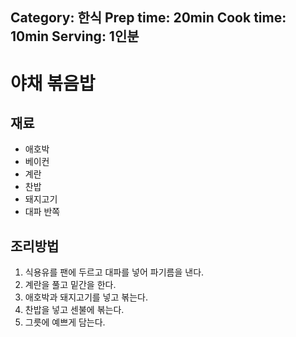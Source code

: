 Category: 한식
Prep time: 20min
Cook time: 10min
Serving: 1인분
---

# 야채 볶음밥

## 재료
* 애호박
* 베이컨
* 계란
* 찬밥
* 돼지고기
* 대파 반쪽


## 조리방법
1. 식용유를 팬에 두르고 대파를 넣어 파기름을 낸다.
2. 계란을 풀고 밑간을 한다.
3. 애호박과 돼지고기를 넣고 볶는다.
4. 찬밥을 넣고 센불에 볶는다.
5. 그릇에 예쁘게 담는다.
